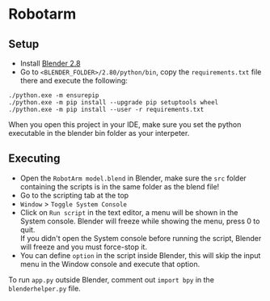 # Robotarm


## Setup
- Install [Blender 2.8](https://www.blender.org/download/)
- Go to `<BLENDER_FOLDER>/2.80/python/bin`, copy the `requirements.txt` file there and execute the following:
```
./python.exe -m ensurepip
./python.exe -m pip install --upgrade pip setuptools wheel
./python.exe -m pip install --user -r requirements.txt
```
When you open this project in your IDE, make sure you set the python executable in the blender bin folder as your interpeter.
## Executing
- Open the `RobotArm model.blend` in Blender, make sure the `src` folder containing the scripts is in the same folder as the blend file!
- Go to the scripting tab at the top
- `Window` > `Toggle System Console`
- Click on `Run script` in the text editor, a menu will be shown in the System console. Blender will freeze while showing the menu, press 0 to quit.  
 If you didn't open the System console before running the script, Blender will freeze and you must force-stop it.
- You can define `option` in the script inside Blender, this will skip the input menu in the Window console and execute that option.


To run `app.py` outside Blender, comment out `import bpy` in the `blenderhelper.py` file.
